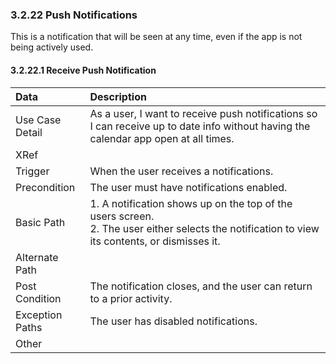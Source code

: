 ### 3.2.22 Push Notifications

This is a notification that will be seen at any time, even if the app is not being actively used.

#### 3.2.22.1 Receive Push Notification

| Data          | Description |
|:--------------| :--------------|
|Use Case Detail| As a user, I want to receive push notifications so I can receive up to date info without having the calendar app open at all times.|
|XRef           |  |
|Trigger        | When the user receives a notifications.|
|Precondition   | The user must have notifications enabled.|
|Basic Path     | <li type='1'>A notification shows up on the top of the users screen.</li><li type='1'>The user either selects the notification to view its contents, or dismisses it.</li>|
|Alternate Path |  |
|Post Condition | The notification closes, and the user can return to a prior activity.|
|Exception Paths| The user has disabled notifications.|
|Other          |  |

